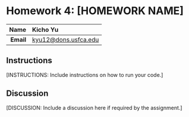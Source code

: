 Homework 4: [HOMEWORK NAME]
==============================

| **Name**  | Kicho Yu  |
|----------:|:-------------|
| **Email** | kyu12@dons.usfca.edu |

## Instructions ##

[INSTRUCTIONS: Include instructions on how to run your code.]

## Discussion ##

[DISCUSSION: Include a discussion here if required by the assignment.]
